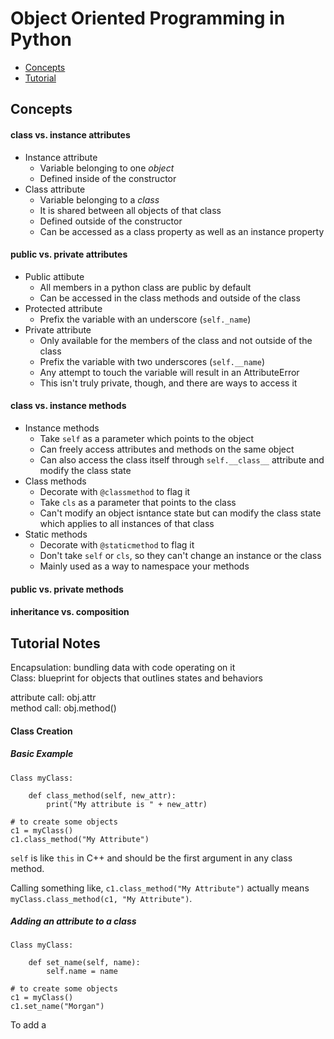 # Object Oriented Programming in Python

- [Concepts](#concepts)
- [Tutorial](#course-notes)

## Concepts

#### class vs. instance attributes  

- Instance attribute
	- Variable belonging to one *object* 
	- Defined inside of the constructor
- Class attribute
	- Variable belonging to a *class*
	- It is shared between all objects of that class
	- Defined outside of the constructor
	- Can be accessed as a class property as well as an instance property

#### public vs. private attributes  

- Public attibute
	- All members in a python class are public by default
	- Can be accessed in the class methods and outside of the class
- Protected attribute
	- Prefix the variable with an underscore (```self._name```)
- Private attribute
	- Only available for the members of the class and not outside of the class
	- Prefix the variable with two underscores (```self.__name```)
	- Any attempt to touch the variable will result in an AttributeError
	- This isn't truly private, though, and there are ways to access it

#### class vs. instance methods  

- Instance methods
	- Take ```self``` as a parameter which points to the object
	- Can freely access attributes and methods on the same object
	- Can also access the class itself through ```self.__class__``` attribute and modify the class state
- Class methods
	- Decorate with ```@classmethod``` to flag it
	- Take ```cls``` as a parameter that points to the class
	- Can't modify an object isntance state but can modify the class state which applies to all instances of that class
- Static methods
	- Decorate with ```@staticmethod``` to flag it
	- Don't take ```self``` or ```cls```, so they can't change an instance or the class
	- Mainly used as a way to namespace your methods

#### public vs. private methods
#### inheritance vs. composition  


## Tutorial Notes

Encapsulation: bundling data with code operating on it  
Class: blueprint for objects that outlines states and behaviors  

attribute call: obj.attr  
method call: obj.method()  

#### Class Creation

##### Basic Example
```python3
Class myClass:
	
	def class_method(self, new_attr):
		print("My attribute is " + new_attr)

# to create some objects
c1 = myClass()
c1.class_method("My Attribute")
```

```self``` is like ```this``` in C++ and should be the first argument in any class method.

Calling something like, ```c1.class_method("My Attribute")``` actually means ```myClass.class_method(c1, "My Attribute")```.

##### Adding an attribute to a class
```python3
Class myClass:
	
	def set_name(self, name):
		self.name = name

# to create some objects
c1 = myClass()
c1.set_name("Morgan")
```

To add a
